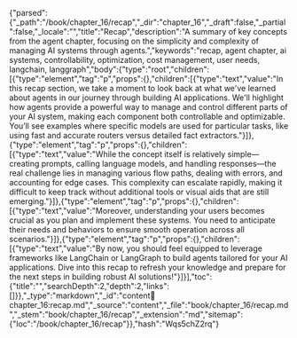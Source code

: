 {"parsed":{"_path":"/book/chapter_16/recap","_dir":"chapter_16","_draft":false,"_partial":false,"_locale":"","title":"Recap","description":"A summary of key concepts from the agent chapter, focusing on the simplicity and complexity of managing AI systems through agents.","keywords":"recap, agent chapter, ai systems, controllability, optimization, cost management, user needs, langchain, langgraph","body":{"type":"root","children":[{"type":"element","tag":"p","props":{},"children":[{"type":"text","value":"In this recap section, we take a moment to look back at what we've learned about agents in our journey through building AI applications. We'll highlight how agents provide a powerful way to manage and control different parts of your AI system, making each component both controllable and optimizable. You’ll see examples where specific models are used for particular tasks, like using fast and accurate routers versus detailed fact extractors."}]},{"type":"element","tag":"p","props":{},"children":[{"type":"text","value":"While the concept itself is relatively simple—creating prompts, calling language models, and handling responses—the real challenge lies in managing various flow paths, dealing with errors, and accounting for edge cases. This complexity can escalate rapidly, making it difficult to keep track without additional tools or visual aids that are still emerging."}]},{"type":"element","tag":"p","props":{},"children":[{"type":"text","value":"Moreover, understanding your users becomes crucial as you plan and implement these systems. You need to anticipate their needs and behaviors to ensure smooth operation across all scenarios."}]},{"type":"element","tag":"p","props":{},"children":[{"type":"text","value":"By now, you should feel equipped to leverage frameworks like LangChain or LangGraph to build agents tailored for your AI applications. Dive into this recap to refresh your knowledge and prepare for the next steps in building robust AI solutions!"}]}],"toc":{"title":"","searchDepth":2,"depth":2,"links":[]}},"_type":"markdown","_id":"content:book:chapter_16:recap.md","_source":"content","_file":"book/chapter_16/recap.md","_stem":"book/chapter_16/recap","_extension":"md","sitemap":{"loc":"/book/chapter_16/recap"}},"hash":"Wqs5chZ2rq"}